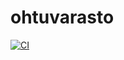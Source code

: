 # ohtuvarasto
[![CI](https://github.com/ogvirtan/ohtuvarasto/actions/workflows/main.yml/badge.svg)](https://github.com/ogvirtan/ohtuvarasto/actions/workflows/main.yml)
